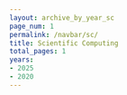 ```yaml
---
layout: archive_by_year_sc
page_num: 1
permalink: /navbar/sc/
title: Scientific Computing
total_pages: 1
years:
- 2025
- 2020
---
```


<!-- 自动生成: 页码 1 -->
